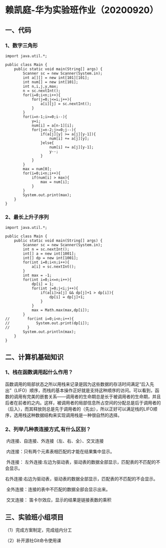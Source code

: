 # 赖凯庭-华为实验班作业（20200920）

## 一、代码

### 1、数字三角形

```
import java.util.*;

public class Main {
    public static void main(String[] args) {
        Scanner sc = new Scanner(System.in);
        int a[][] = new int[101][101];
        int num[] = new int[101];
        int n,i,j,y,max;
        n = sc.nextInt();
        for(i=0;i<n;i++){
            for(j=0;j<=i;j++){
                a[i][j] = sc.nextInt();
            }
        }
        for(i=n-1;i>=0;i--){
            y=i;
            num[i] = a[n-1][i];
            for(j=n-2;j>=0;j--){
                if(a[j][y] >= a[j][y-1]){
                    num[i] += a[j][y];
                }else{
                    num[i] += a[j][y-1];
                    y--;
                }
            }
        }
        max = num[0];
        for(i=0;i<n;i++){
            if(num[i] > max){
                max = num[i];
            }
        }
        System.out.print(max);
    }
}
```

### 2、最长上升子序列

```
import java.util.*;

public class Main {
    public static void main(String[] args) {
        Scanner sc = new Scanner(System.in);
        int n = sc.nextInt();
        int[] a = new int[1001];
        int[] dp = new int[1001];
        for(int i=0;i<n;i++){
            a[i] = sc.nextInt();
        }
        int max = -1;
        for(int i=0;i<=n;i++){
            dp[i] = 1;
            for(int j=0;j<i;j++){
                if(a[i]>a[j] && dp[j]+1 > dp[i]){
                    dp[i] = dp[j]+1;
                }
            }
            max = Math.max(max,dp[i]);
        }
//        for(int i=0;i<n;i++){
//            System.out.print(dp[i]);
//        }
        System.out.println(max);
    }
}
```

## 二、计算机基础知识

### 1、栈在函数调用起什么作用？

​		函数调用的局部状态之所以用栈来记录是因为这些数据的存活时间满足“后入先出”（LIFO）顺序，而栈的基本操作正好就是支持这种顺序的访问。可以看到，函数的调用有完美的嵌套关系——调用者的生命期总是长于被调用者的生命期，并且后者在前者的之内。
​		这样，被调用者的局部信息所占空间的分配总是后于调用者的（后入），而其释放则总是先于调用者的（先出），所以正好可以满足栈的LIFO顺序，选用栈这种数据结构来实现调用栈是一种很自然的选择。

### 2、列举几种表连接方式,有什么区别？

​		内连接、自连接、外连接（左、右、全）、交叉连接 

​		内连接：只有两个元素表相匹配的才能在结果集中显示。 

​		外连接： 左外连接:左边为驱动表，驱动表的数据全部显示，匹配表的不匹配的不会显示。 

​		右外连接:右边为驱动表，驱动表的数据全部显示，匹配表的不匹配的不会显示。 

​		全外连接：连接的表中不匹配的数据全部会显示出来。

​		 交叉连接： 笛卡尔效应，显示的结果是链接表数的乘积

## 三、实验班小组项目

（1）完成方案制定，完成组内分工

（2）补开源社Git命令使用课